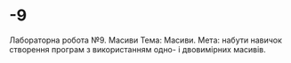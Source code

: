 # -9
Лабораторна робота №9. Масиви  Тема: Масиви.  Мета: набути навичок створення програм з використанням одно- і двовимірних масивів.
